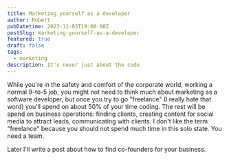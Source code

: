 ```yaml
---
title: Marketing yourself as a developer
author: Robert
pubDatetime: 2023-11-03T19:00:00Z
postSlug: marketing-yourself-as-a-developer
featured: true
draft: false
tags:
  - marketing
description: It's never just about the code
---
```


While you're in the safety and comfort of the corporate world, working a normal 9-to-5 job, you might not need to think much about marketing as a software developer, but once you try to go "freelance" (I really hate that word) you'll spend on about 50% of your time coding. The rest will be spend on business operations: finding clients, creating content for social media to attract leads, communicating with clients. I don't like the term "freelance" because you should not spend much time in this solo state. You need a team.

Later I'll write a post about how to find co-founders for your business.
